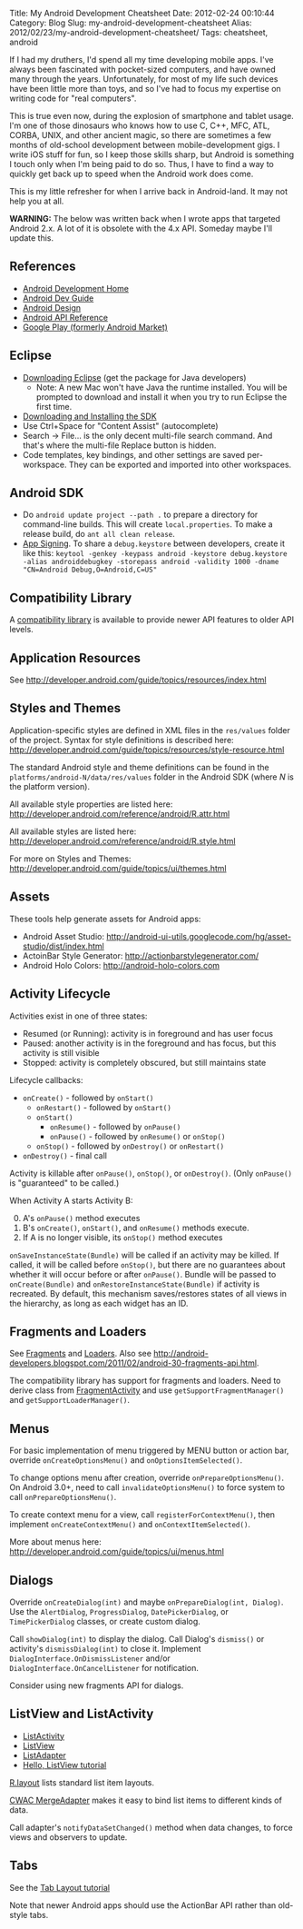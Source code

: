 Title: My Android Development Cheatsheet
Date: 2012-02-24 00:10:44
Category: Blog
Slug: my-android-development-cheatsheet
Alias: 2012/02/23/my-android-development-cheatsheet/
Tags: cheatsheet, android


If I had my druthers, I'd spend all my time developing mobile apps. I've always been fascinated with pocket-sized computers, and have owned many through the years. Unfortunately, for most of my life such devices have been little more than toys, and so I've had to focus my expertise on writing code for "real computers".

This is true even now, during the explosion of smartphone and tablet usage. I'm one of those dinosaurs who knows how to use C, C++, MFC, ATL, CORBA, UNIX, and other ancient magic, so there are sometimes a few months of old-school development between mobile-development gigs. I write iOS stuff for fun, so I keep those skills sharp, but Android is something I touch only when I'm being paid to do so. Thus, I have to find a way to quickly get back up to speed when the Android work does come.

This is my little refresher for when I arrive back in Android-land. It may not help you at all.

**WARNING:** The below was written back when I wrote apps that targeted Android 2.x. A lot of it is obsolete with the 4.x API. Someday maybe I'll update this.
<!--break-->
## References

- [Android Development Home](http://developer.android.com/index.html)
- [Android Dev Guide](http://developer.android.com/guide/index.html)
- [Android Design](http://developer.android.com/design/index.html)
- [Android API Reference](http://developer.android.com/reference/packages.html)
- [Google Play (formerly Android Market)](http://support.google.com/googleplay/android-developer/)

## Eclipse

- [Downloading Eclipse](http://eclipse.org/downloads/) (get the package for Java developers)
   - Note: A new Mac won't have Java the runtime installed. You will be prompted to download and install it when you try to run Eclipse the first time.
- [Downloading and Installing the SDK](http://developer.android.com/sdk/index.html)
- Use Ctrl+Space for "Content Assist" (autocomplete)
- Search -> File... is the only decent multi-file search command. And that's where the multi-file Replace button is hidden.
- Code templates, key bindings, and other settings are saved per-workspace. They can be exported and imported into other workspaces.

## Android SDK

- Do `android update project --path .` to prepare a directory for command-line builds. This will create `local.properties`. To make a release build, do `ant all clean release`. 
- [App Signing](http://developer.android.com/guide/publishing/app-signing.html). To share a `debug.keystore` between developers, create it like this: `keytool -genkey -keypass android -keystore debug.keystore -alias androiddebugkey -storepass android -validity 1000 -dname "CN=Android Debug,O=Android,C=US"`

## Compatibility Library

A [compatibility library](http://developer.android.com/sdk/compatibility-library.html) is available to provide newer API features to older API levels.

## Application Resources

See http://developer.android.com/guide/topics/resources/index.html

## Styles and Themes

Application-specific styles are defined in XML files in the `res/values` folder of the project. Syntax for style definitions is described here: http://developer.android.com/guide/topics/resources/style-resource.html

The standard Android style and theme definitions can be found in the `platforms/android-N/data/res/values` folder in the Android SDK (where _N_ is the platform version).

All available style properties are listed here: http://developer.android.com/reference/android/R.attr.html

All available styles are listed here: http://developer.android.com/reference/android/R.style.html

For more on Styles and Themes: http://developer.android.com/guide/topics/ui/themes.html

## Assets

These tools help generate assets for Android apps:

- Android Asset Studio: <http://android-ui-utils.googlecode.com/hg/asset-studio/dist/index.html>
- ActoinBar Style Generator: <http://actionbarstylegenerator.com/>
- Android Holo Colors: <http://android-holo-colors.com>

## Activity Lifecycle

Activities exist in one of three states:

- Resumed (or Running): activity is in foreground and has user focus
- Paused: another activity is in the foreground and has focus, but this activity is still visible
- Stopped: activity is completely obscured, but still maintains state

Lifecycle callbacks:

- `onCreate()` - followed by `onStart()`
  - `onRestart()` - followed by `onStart()`
  - `onStart()`
    - `onResume()` - followed by `onPause()`
    - `onPause()` - followed by `onResume()` or `onStop()`
  - `onStop()` - followed by `onDestroy()` or `onRestart()`
- `onDestroy()` - final call

Activity is killable after `onPause()`, `onStop()`, or `onDestroy()`. (Only `onPause()` is "guaranteed" to be called.)

When Activity A starts Activity B:

0. A's `onPause()` method executes
0. B's `onCreate()`, `onStart()`, and `onResume()` methods execute.
0. If A is no longer visible, its `onStop()` method executes

`onSaveInstanceState(Bundle)` will be called if an activity may be killed. If called, it will be called before `onStop()`, but there are no guarantees about whether it will occur before or after `onPause()`. Bundle will be passed to `onCreate(Bundle)` and `onRestoreInstanceState(Bundle)` if activity is recreated. By default, this mechanism saves/restores states of all views in the hierarchy, as long as each widget has an ID.

## Fragments and Loaders

See [Fragments](http://developer.android.com/guide/topics/fundamentals/fragments.html) and [Loaders](http://developer.android.com/guide/topics/fundamentals/loaders.html). Also see http://android-developers.blogspot.com/2011/02/android-30-fragments-api.html.

The compatibility library has support for fragments and loaders. Need to derive class from [FragmentActivity](http://developer.android.com/reference/android/support/v4/app/FragmentActivity.html) and use `getSupportFragmentManager()` and `getSupportLoaderManager()`.

## Menus

For basic implementation of menu triggered by MENU button or action bar, override `onCreateOptionsMenu()` and `onOptionsItemSelected()`.

To change options menu after creation, override `onPrepareOptionsMenu()`. On Android 3.0+, need to call `invalidateOptionsMenu()` to force system to call `onPrepareOptionsMenu()`.

To create context menu for a view, call `registerForContextMenu()`, then implement `onCreateContextMenu()` and `onContextItemSelected()`.

More about menus here: http://developer.android.com/guide/topics/ui/menus.html

## Dialogs

Override `onCreateDialog(int)` and maybe `onPrepareDialog(int, Dialog)`. Use the `AlertDialog`, `ProgressDialog`, `DatePickerDialog`, or `TimePickerDialog` classes, or create custom dialog.

Call `showDialog(int)` to display the dialog. Call Dialog's `dismiss()` or activity's `dismissDialog(int)` to close it. Implement `DialogInterface.OnDismissListener` and/or `DialogInterface.OnCancelListener` for notification.

Consider using new fragments API for dialogs.

## ListView and ListActivity

- [ListActivity](http://developer.android.com/reference/android/app/ListActivity.html)
- [ListView](http://developer.android.com/reference/android/widget/ListView.html)
- [ListAdapter](http://developer.android.com/reference/android/widget/ListAdapter.html)
- [Hello, ListView tutorial](http://developer.android.com/resources/tutorials/views/hello-listview.html)

[R.layout](http://developer.android.com/reference/android/R.layout.html) lists standard list item layouts.

[CWAC MergeAdapter](http://github.com/commonsguy/cwac-merge) makes it easy to bind list items to different kinds of data.

Call adapter's `notifyDataSetChanged()` method when data changes, to force views and observers to update.

## Tabs

See the [Tab Layout tutorial](http://developer.android.com/resources/tutorials/views/hello-tabwidget.html)

Note that newer Android apps should use the ActionBar API rather than old-style tabs.
